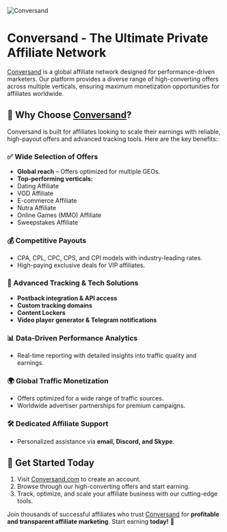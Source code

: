 ![Conversand](https://conversand.com/IMG/62016fb47b4ab65fb71092a3.png)

# Conversand - The Ultimate Private Affiliate Network

[Conversand](https://conversand.com) is a global affiliate network designed for performance-driven marketers. Our platform provides a diverse range of high-converting offers across multiple verticals, ensuring maximum monetization opportunities for affiliates worldwide.

## 🚀 Why Choose [Conversand](https://conversand.com)?

Conversand is built for affiliates looking to scale their earnings with reliable, high-payout offers and advanced tracking tools. Here are the key benefits:

### ✅ Wide Selection of Offers
- **Global reach** – Offers optimized for multiple GEOs.
- **Top-performing verticals:**
- Dating Affiliate
- VOD Affiliate
- E-commerce Affiliate
- Nutra Affiliate
- Online Games (MMO) Affiliate
- Sweepstakes Affiliate

### 💰 Competitive Payouts
- CPA, CPL, CPC, CPS, and CPI models with industry-leading rates.
- High-paying exclusive deals for VIP affiliates.

### 🎯 Advanced Tracking & Tech Solutions
- **Postback integration & API access**
- **Custom tracking domains**
- **Content Lockers**
- **Video player generator & Telegram notifications**

### 📊 Data-Driven Performance Analytics
- Real-time reporting with detailed insights into traffic quality and earnings.

### 🌍 Global Traffic Monetization
- Offers optimized for a wide range of traffic sources.
- Worldwide advertiser partnerships for premium campaigns.

### 🛠️ Dedicated Affiliate Support
- Personalized assistance via **email, Discord, and Skype**.

## 🔗 Get Started Today

1. Visit [Conversand.com](https://conversand.com) to create an account.
2. Browse through our high-converting offers and start earning.
3. Track, optimize, and scale your affiliate business with our cutting-edge tools.

Join thousands of successful affiliates who trust [Conversand](https://conversand.com) for **profitable and transparent affiliate marketing**. Start earning **today!** 🚀
